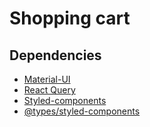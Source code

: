 # Shopping cart

## Dependencies

- [Material-UI](https://material-ui.com/)
- [React Query](https://www.npmjs.com/package/react-query)
- [Styled-components](https://styled-components.com/)
- [@types/styled-components](https://styled-components.com/docs/api#typescript)

